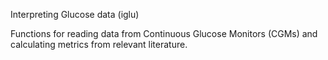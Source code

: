 Interpreting Glucose data (iglu)

Functions for reading data from Continuous Glucose Monitors (CGMs) and calculating metrics from 
relevant literature.
